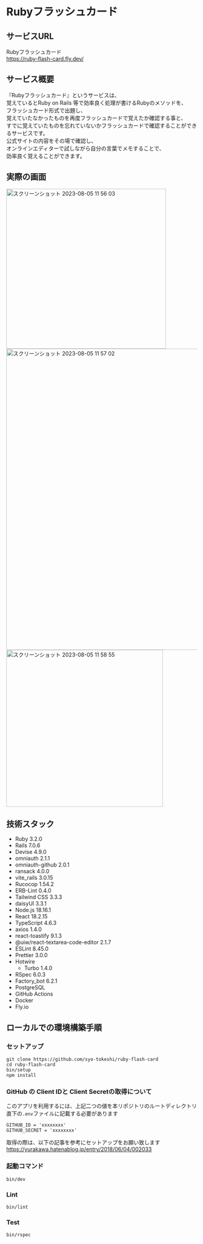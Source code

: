 # Rubyフラッシュカード
## サービスURL

Rubyフラッシュカード  
https://ruby-flash-card.fly.dev/

## サービス概要
『Rubyフラッシュカード』というサービスは、  
覚えているとRuby on Rails 等で効率良く処理が書けるRubyのメソッドを、  
フラッシュカード形式で出題し、  
覚えていたなかったものを再度フラッシュカードで覚えたか確認する事と、  
すでに覚えていたものを忘れていないかフラッシュカードで確認することができるサービスです。  
公式サイトの内容をその場で確認し、  
オンラインエディターで試しながら自分の言葉でメモすることで、  
効率良く覚えることができます。

## 実際の画面
<img width="421" alt="スクリーンショット 2023-08-05 11 56 03" src="https://github.com/syo-tokeshi/ruby-flash-card/assets/54713809/81dd1268-f9e7-4a22-84ff-4c37a3feed61">
<img width="793" alt="スクリーンショット 2023-08-05 11 57 02" src="https://github.com/syo-tokeshi/ruby-flash-card/assets/54713809/f4351097-a7d2-4000-b04d-19e242d59575">
<img width="413" alt="スクリーンショット 2023-08-05 11 58 55" src="https://github.com/syo-tokeshi/ruby-flash-card/assets/54713809/2ca5ca14-5552-4bd8-b96d-5d840343669c">

## 技術スタック
- Ruby 3.2.0
- Rails 7.0.6
- Devise 4.9.0
- omniauth 2.1.1
- omniauth-github 2.0.1
- ransack 4.0.0
- vite_rails 3.0.15
- Rucocop 1.54.2
- ERB-Lint 0.4.0
- Tailwind CSS 3.3.3
- daisyUI 3.3.1
- Node.js 18.16.1
- React 18.2.15
- TypeScript 4.6.3
- axios 1.4.0
- react-toastify 9.1.3
- @uiw/react-textarea-code-editor 2.1.7
- ESLint 8.45.0
- Prettier 3.0.0
- Hotwire
  - Turbo 1.4.0
- RSpec 6.0.3
- Factory_bot 6.2.1
- PostgreSQL
- GitHub Actions
- Docker
- Fly.io

## ローカルでの環境構築手順
### セットアップ
```
git clone https://github.com/syo-tokeshi/ruby-flash-card
cd ruby-flash-card
bin/setup
npm install
```

### GitHub の Client IDと Client Secretの取得について

このアプリを利用するには、上記二つの値を本リポジトリのルートディレクトリ直下の`.env`ファイルに記載する必要があります

```
GITHUB_ID = 'xxxxxxxx'
GITHUB_SECRET = 'xxxxxxxx'
```

取得の際は、以下の記事を参考にセットアップをお願い致します
https://yurakawa.hatenablog.jp/entry/2018/06/04/002033
### 起動コマンド
```
bin/dev
```

### Lint
```
bin/lint
```

### Test
```
bin/rspec
```
